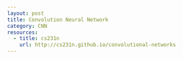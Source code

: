 ```yaml
---
layout: post
title: Convolution Neural Network
category: CNN
resources:
  - title: cs231n
    url: http://cs231n.github.io/convolutional-networks
---
```

